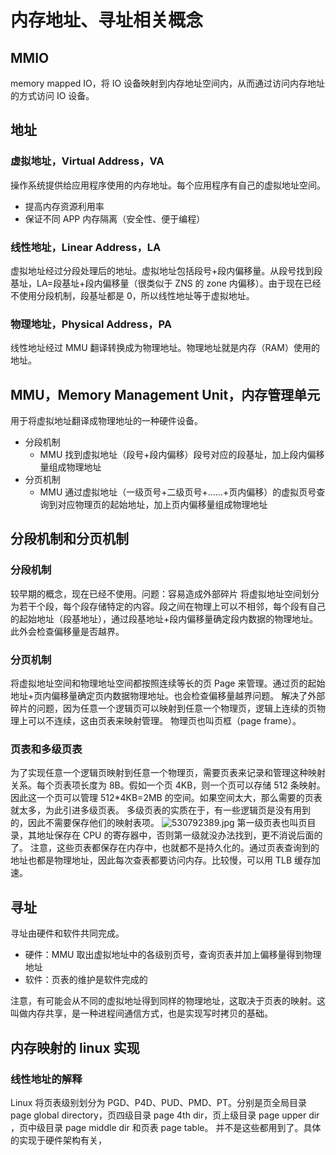 # 内存地址、寻址相关概念

## MMIO

memory mapped IO，将 IO 设备映射到内存地址空间内，从而通过访问内存地址的方式访问 IO 设备。

## 地址

### 虚拟地址，Virtual Address，VA

操作系统提供给应用程序使用的内存地址。每个应用程序有自己的虚拟地址空间。

- 提高内存资源利用率
- 保证不同 APP 内存隔离（安全性、便于编程）

### 线性地址，Linear Address，LA

虚拟地址经过分段处理后的地址。虚拟地址包括段号+段内偏移量。从段号找到段基址，LA=段基址+段内偏移量（很类似于 ZNS 的 zone 内偏移）。由于现在已经不使用分段机制，段基址都是 0，所以线性地址等于虚拟地址。

### 物理地址，Physical Address，PA

线性地址经过 MMU 翻译转换成为物理地址。物理地址就是内存（RAM）使用的地址。

## MMU，Memory Management Unit，内存管理单元

用于将虚拟地址翻译成物理地址的一种硬件设备。

- 分段机制
  - MMU 找到虚拟地址（段号+段内偏移）段号对应的段基址，加上段内偏移量组成物理地址
- 分页机制
  - MMU 通过虚拟地址（一级页号+二级页号+……+页内偏移）的虚拟页号查询到对应物理页的起始地址，加上页内偏移量组成物理地址

## 分段机制和分页机制

### 分段机制

较早期的概念，现在已经不使用。问题：容易造成外部碎片
将虚拟地址空间划分为若干个段，每个段存储特定的内容。段之间在物理上可以不相邻，每个段有自己的起始地址（段基地址），通过段基地址+段内偏移量确定段内数据的物理地址。此外会检查偏移量是否越界。

### 分页机制

将虚拟地址空间和物理地址空间都按照连续等长的页 Page 来管理。通过页的起始地址+页内偏移量确定页内数据物理地址。也会检查偏移量越界问题。
解决了外部碎片的问题，因为任意一个逻辑页可以映射到任意一个物理页，逻辑上连续的页物理上可以不连续，这由页表来映射管理。
物理页也叫页框（page frame）。

### 页表和多级页表

为了实现任意一个逻辑页映射到任意一个物理页，需要页表来记录和管理这种映射关系。每个页表项长度为 8B。假如一个页 4KB，则一个页可以存储 512 条映射。因此这一个页可以管理 512*4KB=2MB 的空间。如果空间太大，那么需要的页表就太多，为此引进多级页表。
多级页表的实质在于，有一些逻辑页是没有用到的，因此不需要保存他们的映射表项。
![530792389.jpg](https://cdn.nlark.com/yuque/0/2024/jpeg/22949753/1720580694038-a838a650-9879-4274-bac9-8f190c8d074b.jpeg#averageHue=%23a5a7a5&from=url&id=taFsX&originHeight=2649&originWidth=2296&originalType=binary&ratio=1&rotation=0&showTitle=false&size=1681812&status=done&style=none&title=)
第一级页表也叫页目录，其地址保存在 CPU 的寄存器中，否则第一级就没办法找到，更不消说后面的了。
注意，这些页表都保存在内存中，也就都不是持久化的。通过页表查询到的地址也都是物理地址，因此每次查表都要访问内存。比较慢，可以用 TLB 缓存加速。

## 寻址

寻址由硬件和软件共同完成。

- 硬件：MMU 取出虚拟地址中的各级别页号，查询页表并加上偏移量得到物理地址
- 软件：页表的维护是软件完成的

注意，有可能会从不同的虚拟地址得到同样的物理地址，这取决于页表的映射。这叫做内存共享，是一种进程间通信方式，也是实现写时拷贝的基础。

## 内存映射的 linux 实现

### 线性地址的解释

Linux 将页表级别划分为 PGD、P4D、PUD、PMD、PT。分别是页全局目录 page global directory，页四级目录 page 4th dir，页上级目录 page upper dir ，页中级目录 page middle dir 和页表 page table。
并不是这些都用到了。具体的实现于硬件架构有关，